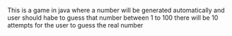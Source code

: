 This is a game in java where a number will be generated automatically and user should habe to guess that number between 1 to 100 there will be 10 attempts for the user to guess the real number
